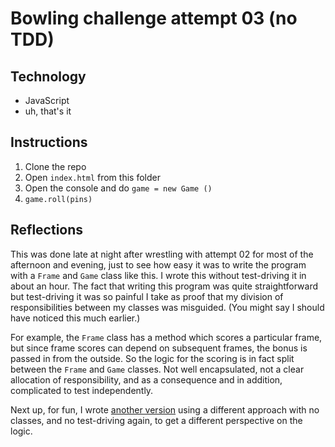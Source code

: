 # Bowling challenge attempt 03 (no TDD)

## Technology

- JavaScript
- uh, that's it

## Instructions

1. Clone the repo
2. Open `index.html` from this folder
3. Open the console and do `game = new Game ()`
4. `game.roll(pins)`

## Reflections

This was done late at night after wrestling with attempt 02 for most of the afternoon and evening, just to see how easy it was to write the program with a `Frame` and `Game` class like this. I wrote this without test-driving it in about an hour. The fact that writing this program was quite straightforward but test-driving it was so painful I take as proof that my division of responsibilities between my classes was misguided. (You might say I should have noticed this much earlier.)

For example, the `Frame` class has a method which scores a particular frame, but since frame scores can depend on subsequent frames, the bonus is passed in from the outside. So the logic for the scoring is in fact split between the `Frame` and `Game` classes. Not well encapsulated, not a clear allocation of responsibility, and as a consequence and in addition, complicated to test independently.

Next up, for fun, I wrote [another version](../attempt-04-no-tdd) using a different approach with no classes, and no test-driving again, to get a different perspective on the logic.
